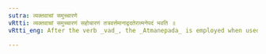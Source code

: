 ```yaml
---
sutra: व्यक्तवाचां समुच्चारणे
vRtti: व्यक्तवाचां समुच्चारणं सहोचारणं तत्रवर्त्तमानाद्वदतेरात्मनेपदं भवति ॥
vRtti_eng: After the verb _vad_, the _Atmanepada_ is employed when used in the sense of 'speaking articulately in a similar manner.'

---
```

